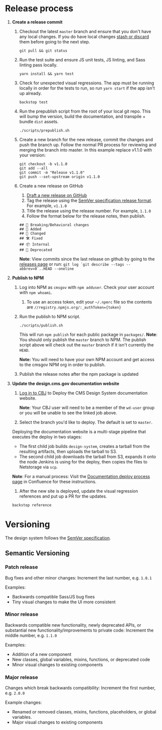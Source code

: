 # Release process

1. **Create a release commit**

   1. Checkout the latest `master` branch and ensure that you don't have any local changes. If you do have local changes [stash or discard](https://docs.gitlab.com/ee/topics/git/numerous_undo_possibilities_in_git/#quickly-save-local-changes) them before going to the next step.
      ```
      git pull && git status
      ```
   1. Run the test suite and ensure JS unit tests, JS linting, and Sass linting pass locally.
      ```
      yarn install && yarn test
      ```
   1. Check for unexpected visual regressions. The app must be running locally in order for the tests to run, so run `yarn start` if the app isn't up already.
      ```
      backstop test
      ```
   1. Run the prepublish script from the root of your local git repo. This will bump the version, build the documentation, and transpile + bundle `dist` assets.
      ```
      ./scripts/prepublish.sh
      ```
   1. Create a new branch for the new release, commit the changes and push the branch up. Follow the normal PR process for reviewing and merging the branch into master. In this example replace v1.1.0 with your version:
      ```
      git checkout -b v1.1.0
      git add --all
      git commit -m "Release v1.1.0"
      git push --set-upstream origin v1.1.0
      ```
   1. Create a new release on GitHub

      1. [Draft a new release on GitHub](https://github.com/CMSgov/design-system/releases/new)
      1. Tag the release using the [SemVer specification release format](#versioning). For example, `v1.1.0`
      1. Title the release using the release number. For example, `1.1.0`
      1. Follow the format below for the release notes, then publish.

      ```
      ## 🚨 Breaking/Behavioral changes
      ## 🚀 Added
      ## 💅 Changed
      ## 🛠 Fixed
      ## 📦 Internal
      ## 🚫 Deprecated
      ```

      **Note**: View commits since the last release on github by going to the [releases page](https://github.com/CMSgov/design-system/releases) or run: `` git log `git describe --tags --abbrev=0`..HEAD --oneline ``

1. **Publish to NPM**

   1. Log into NPM as `cmsgov` with `npm adduser`. Check your user account with `npm whoami`.

      1. To use an access token, edit your `~/.npmrc` file so the contents are `//registry.npmjs.org/:_authToken={token}`

   1. Run the publish to NPM script.

      ```
      ./scripts/publish.sh
      ```

      This will run `npm publish` for each public package in `packages/`.
      **Note**: You should only publish the `master` branch to NPM. The publish script above will check out the `master` branch if it isn't currently the `HEAD`.

      **Note:** You will need to have your own NPM account and get access to the cmsgov NPM org in order to publish.

   1. Publish the release notes after the npm package is updated

1. **Update the design.cms.gov documentation website**

   1. [Log in to CBJ](https://cloudbeesjenkins.cms.gov/prod-master/job/wds/job/Design%20System/job/Deploy%20design-system/) to Deploy the CMS Design System documentation website.

      **Note**: Your CBJ user will need to be a member of the `wd-user` group or you will be unable to see the linked job above.

   1. Select the branch you'd like to deploy. The default is set to `master`.

   Deploying the documentation website is a multi-stage pipeline that executes the deploy in two stages:

   - The first child job builds `design-system`, creates a tarball from the resulting artifacts, then uploads the tarball to S3.
   - The second child job downloads the tarball from S3, expands it onto the node Jenkins is using for the deploy, then copies the files to Netstorage via `scp`.

   **Note**: For a manual process: Visit the [Documentation deploy process page](https://confluence.cms.gov/display/HCDSG/Documentation+deploy+proces) in Confluence for these instructions.

   1. After the new site is deployed, update the visual regression references and put up a PR for the updates.

   ```
   backstop reference
   ```

# Versioning

The design system follows the [SemVer specification](http://semver.org/).

## Semantic Versioning

### Patch release

Bug fixes and other minor changes: Increment the last number, e.g. `1.0.1`

Examples:

- Backwards compatible Sass/JS bug fixes
- Tiny visual changes to make the UI more consistent

### Minor release

Backwards compatible new functionality, newly deprecated APIs, or substantial new functionality/improvements to private code: Increment the middle number, e.g. `1.1.0`

Examples:

- Addition of a new component
- New classes, global variables, mixins, functions, or deprecated code
- Minor visual changes to existing components

### Major release

Changes which break backwards compatibility: Increment the first number, e.g. `2.0.0`

Example changes:

- Renamed or removed classes, mixins, functions, placeholders, or global variables.
- Major visual changes to existing components
